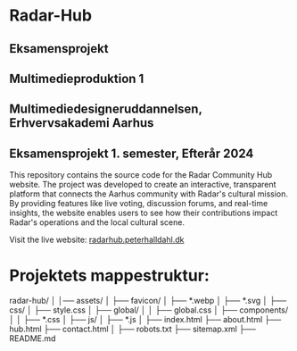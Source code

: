 # Radar-Hub 
## Eksamensprojekt
## Multimedieproduktion 1
## Multimediedesigneruddannelsen, Erhvervsakademi Aarhus
## Eksamensprojekt 1. semester, Efterår 2024
 

This repository contains the source code for the Radar Community Hub website. The project was developed to create an interactive, transparent platform that connects the Aarhus community with Radar's cultural mission. By providing features like live voting, discussion forums, and real-time insights, the website enables users to see how their contributions impact Radar's operations and the local cultural scene.

Visit the live website: [radarhub.peterhalldahl.dk](https://radarhub.peterhalldahl.dk)



# Projektets mappestruktur:

radar-hub/
│
│── assets/
│   ├── favicon/
│   ├── *.webp
│   ├── *.svg
│
├── css/
│   ├── style.css
│   ├── global/
│   │   ├── global.css
│   ├── components/
│   │   ├── *.css
│
├── js/
│   ├── *.js
│
├── index.html
├── about.html
├── hub.html
├── contact.html
│
├── robots.txt
├── sitemap.xml
├── README.md



